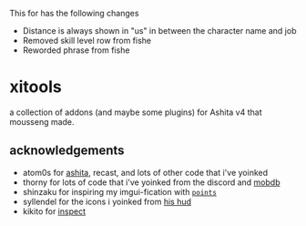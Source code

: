 This for has the following changes
- Distance is always shown in "us" in between the character name and job
- Removed skill level row from fishe
- Reworded phrase from fishe

# xitools
a collection of addons (and maybe some plugins) for Ashita v4 that mousseng made.

## acknowledgements
- atom0s for [ashita](https://github.com/AshitaXI/Ashita-v4beta), recast, and lots of other code that i've yoinked
- thorny for lots of code that i've yoinked from the discord and [mobdb](https://github.com/ThornyFFXI/mobdb)
- shinzaku for inspiring my imgui-fication with [`points`](https://github.com/Shinzaku/Points)
- syllendel for the icons i yoinked from [his hud](https://github.com/Syllendel/CustomHUD)
- kikito for [inspect](https://github.com/kikito/inspect.lua)
